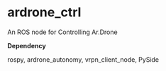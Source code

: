 # ardrone_ctrl
An ROS node for Controlling Ar.Drone

**Dependency**

rospy, ardrone_autonomy, vrpn_client_node, PySide
